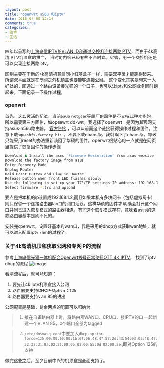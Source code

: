```yaml
---
layout: post
title: "openwrt n56u 和iptv"
date: 2016-04-05 12:14
comments: true
categories:
- 技术
- 生活 
---
```


四年以前写的[上海电信IPTV的VLAN ID和通过交换机连接两路IPTV](/blog/2012/02/20/the-way-to-link-to-iptv-in-shanghai-through-vlan/)，而由于4k高清IPTV机顶盒的推广，
当时的内容已经有些不合时宜。尽管，用一个交换机还是可以实现连接两路iptv。

区别主要在于新的4k高清机顶盒同小红等盒子一样，需要双平面才能跑得起来。所谓双平面就是在专网之外机顶盒也要能够连接公网。
这个变化其实是带来一大好处的，即通过一个路由设备接光猫的一个口子，也可以让iptv和公网业务同时跑起来。下面记录一下操作过程。

### openwrt

首先，这么灵活的配法，当前asus netgear等原厂的固件是不支持此种功能的，所以需要第三方固件，如openwrt dd-wrt。我选择了openwrt，是因为其官网支持asus-n56u路由器。
[官方链接](https://wiki.openwrt.org/toh/asus/rt-n56u) ，可以从前面这个链接获得操作过程和固件。注意下载`squashfs-factory.bin `，不要下载chaos版。我就误下了chaos版，导致只能采用reset的办法重新装回了华硕的固件。openwrt很贴心的一点就是在网页里提供了恢复固件的操作步骤

```sh
Download & Install the asus "Firmware Restoration" from asus website
Download the factory image from asus
Enter Recovery Mode
Unplug Router
Hold Reset Button and Plug in Router
Release button when front LED flashes slowly
Use the following to set up your TCP/IP settings:IP address: 192.168.1.x Subnet mask: 255.255.255.0
Select firmware *.trx and upload
```

要点是把本机的ip设置成192.168.1.2,而且如果本机有多块网卡（包括虚拟网卡）则只保留一个连接路由器lan口的网口活跃。这样华硕的固件才
明确会打开这个网口并同已进入恢复模式的路由器相连。有了这个恢复模式存在，意味着asus的这款路由器基本是刷不死的。

安装完openwrt，设置好基本的wan口，我是采用的dhcp方式获取wan地址，就可以进入配置iptv vlan的过程了。

### 关于4k高清机顶盒获取公网和专网IP的流程

参考[上海电信光猫一体机配合Openwrt拨号正常使用OTT 4K IPTV](https://www.ydkfblog.com/?m=201602)，
找到了iptv dhcp的流程
![image](/images/openwrt/4kiptvdhcp.png)

看清流程后，就可以知道：
1. 要先让4k iptv机顶盒接入公网  
2. 路由器要支持DHCP-Option：125  
3. 路由器要支持vlan 85的进出

公网配置是基础，剩余两点的配置可以归纳为

> 1. 接在自备路由器上时，将路由器WAN口、CPU口、接IPTV的口 一起新建一个VLAN 85，3个端口全部为tagged

> 2. `/etc/dnsmasq.conf`中要加入`dhcp-option-force=125,00:00:00:00:1b:02:06:48:47:57:2d:43:54:03:05:48:47:32:32:31:0a:02:20:00:0b:02:00:55:0d:02:00:2e` ,即对Option 125的支持

做完这些之后，至少目前中兴的机顶盒是全面支持了。

